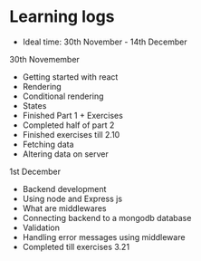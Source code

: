 # Learning logs

- Ideal time: 30th November - 14th December

30th Novemember

- Getting started with react
- Rendering
- Conditional rendering
- States
- Finished Part 1 + Exercises
- Completed half of part 2
- Finished exercises till 2.10
- Fetching data
- Altering data on server

1st December

- Backend development
- Using node and Express js
- What are middlewares
- Connecting backend to a mongodb database
- Validation
- Handling error messages using middleware
- Completed till exercises 3.21
